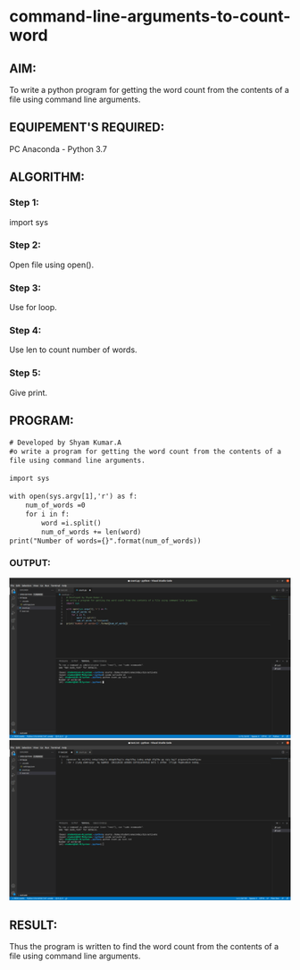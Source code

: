 # command-line-arguments-to-count-word
## AIM:
To write a python program for getting the word count from the contents of a file using command line arguments.
## EQUIPEMENT'S REQUIRED: 
PC
Anaconda - Python 3.7
## ALGORITHM: 
### Step 1:
import sys

### Step 2:
Open file using open().

### Step 3:
Use for loop.

### Step 4:
Use len to count number of words.

### Step 5:
Give print.

## PROGRAM:
~~~
# Developed by Shyam Kumar.A
#o write a program for getting the word count from the contents of a file using command line arguments.

import sys

with open(sys.argv[1],'r') as f:
    num_of_words =0
    for i in f:
        word =i.split()
        num_of_words += len(word)
print("Number of words={}".format(num_of_words))
~~~

### OUTPUT:
![output](scr1.png)
![output](scr2.png)



## RESULT:
Thus the program is written to find the word count from the contents of a file using command line arguments.
